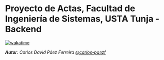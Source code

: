 # Proyecto de Actas, Facultad de Ingeniería de Sistemas, USTA Tunja - Backend

[![wakatime](https://wakatime.com/badge/user/8ef73281-6d0a-4758-af11-fd880ca3009c/project/3817ded8-ee31-4fa1-9066-845ba7c39864.svg?style=for-the-badge)](https://wakatime.com/badge/user/8ef73281-6d0a-4758-af11-fd880ca3009c/project/3817ded8-ee31-4fa1-9066-845ba7c39864)

***Autor***: *Carlos David Páez Ferreira [@carlos-paezf](https://github.com/carlos-paezf)*
